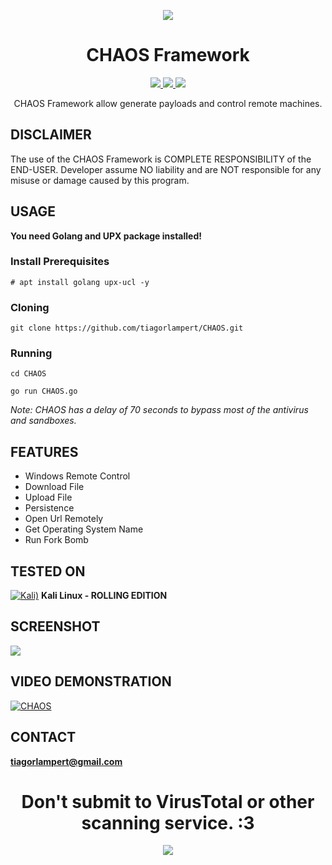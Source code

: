 <p align="center">
  <img src="https://raw.githubusercontent.com/tiagorlampert/CHAOS/master/content/logo.png">
</p>

<h1 align="center">CHAOS Framework</h1>
<p align="center">
  <a href="https://golang.org/">
    <img src="https://img.shields.io/badge/Golang-1.8.3-blue.svg">
  </a>
  <a href="https://github.com/tiagorlampert/CHAOS/blob/master/LICENSE">
    <img src="https://img.shields.io/badge/License-BSD%203-lightgrey.svg">
  </a>
  <a href="https://github.com/tiagorlampert/CHAOS/blob/master/CHAOS.go">
    <img src="https://img.shields.io/badge/Release-1.0.2-red.svg">
  </a>
</p>

<p align="center">
  CHAOS Framework allow generate payloads and control remote machines.
</p>

## DISCLAIMER
The use of the CHAOS Framework is COMPLETE RESPONSIBILITY of the END-USER. Developer assume NO liability and are NOT responsible for any misuse or damage caused by this program.

## USAGE
**You need Golang and UPX package installed!**

### Install Prerequisites

```
# apt install golang upx-ucl -y
```

### Cloning
```
git clone https://github.com/tiagorlampert/CHAOS.git
```

### Running
```
cd CHAOS
```

```
go run CHAOS.go
```
*Note: CHAOS has a delay of 70 seconds to bypass most of the antivirus and sandboxes.*

## FEATURES
* Windows Remote Control
* Download File
* Upload File
* Persistence
* Open Url Remotely
* Get Operating System Name
* Run Fork Bomb

## TESTED ON
[![Kali)](https://www.google.com/s2/favicons?domain=https://www.kali.org/)](https://www.kali.org) **Kali Linux - ROLLING EDITION**

## SCREENSHOT
<img src="https://github.com/tiagorlampert/CHAOS/blob/master/content/screenshot.png">

## VIDEO DEMONSTRATION
[![CHAOS](http://img.youtube.com/vi/QRNN2KwCYOg/0.jpg)](http://www.youtube.com/watch?v=QRNN2KwCYOg)

## CONTACT
**tiagorlampert@gmail.com**

<h1 align="center">Don't submit to VirusTotal or other scanning service. :3</h1>
<p align="center">
<img src="https://github.com/tiagorlampert/CHAOS/blob/master/content/nodistribute.png">
</p>
